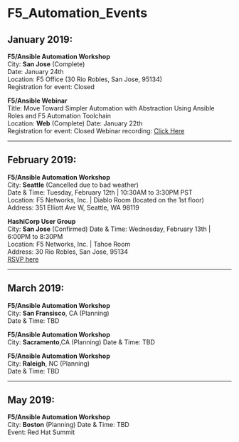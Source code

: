 # F5_Automation_Events

## January 2019:  
  **F5/Ansible Automation Workshop**  
  City: **San Jose** (Complete)  
  Date: January 24th  
  Location: F5 Office (30 Rio Robles, San Jose, 95134)  
  Registration for event: Closed
  
  **F5/Ansible Webinar**  
  Title: Move Toward Simpler Automation with Abstraction Using Ansible Roles and F5 Automation Toolchain   
  Location: **Web** (Complete)
  Date: January 22th  
  Registration for event: Closed
  Webinar recording: [Click Here](https://gateway.on24.com/wcc/gateway/f5networks/1140560/1931723/move-toward-simpler-automation-with-ansible-and-f5-jan-2019?mkt_tok=eyJpIjoiTXpGa09UUTJOVFZsWm1ReiIsInQiOiJBcWNNdUhzMHJqTmtTSUdDUUJvckZqVkRiV1JWYTBWUkkzQUMxRHpnTEprNGZcLzNFWmJoXC9zM2VoOTBpQVdOYm1EMzluUFRPaFFSYW44NVFPN2tKcmNnPT0ifQ%3D%3D) 
 
 ___
  
## February 2019:
  **F5/Ansible Automation Workshop**  
  City: **Seattle** (Cancelled due to bad weather)  
  Date & Time: Tuesday, February 12th | 10:30AM to 3:30PM PST     
  Location: F5 Networks, Inc. | Diablo Room (located on the 1st floor)  
  Address: 351 Elliott Ave W, Seattle, WA 98119  

  
  **HashiCorp User Group**  
  City: **San Jose** (Confirmed)
  Date & Time: Wednesday, February 13th | 6:00PM to 8:30PM  
  Location: F5 Networks, Inc. | Tahoe Room   
  Address: 30 Rio Robles, San Jose, 95134  
  [RSVP here](https://www.meetup.com/Silicon-Valley-HashiCorp-User-Group/events/258504131/)  
  
 ___
  
## March 2019:
  **F5/Ansible Automation Workshop**  
  City: **San Fransisco**, CA (Planning)  
  Date & Time: TBD     
    
  **F5/Ansible Automation Workshop**   
  City: **Sacramento**,CA (Planning)
  Date & Time: TBD     
  
  **F5/Ansible Automation Workshop**   
  City: **Raleigh**, NC (Planning)  
  Date & Time: TBD     
  
 ___
    
## May 2019:
  **F5/Ansible Automation Workshop**  
  City: **Boston** (Planning)
  Date & Time: TBD  
  Event: Red Hat Summit
  
  

